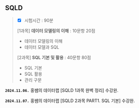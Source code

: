## SQLD
> - [x] 시험시간 : 90분
> 
> [1과목] **데이터 모델링의 이해** : 10문항 20점
> - 데이터 모델링의 이해
> - 데이터 모델과 SQL
>
> [2과목] **SQL 기본 및 활용** : 40문항 80점
> - SQL 기본
> - SQL 활용
> - 관리 구문


**`2024.11.06.`**
홍쌤의 데이터랩 [SQLD 1과목 완벽 정리] 수강완.

**`2024.11.07.`**
홍쌤의 데이터랩 [SQLD 2과목 PART1. SQL 기본] 수강완.
